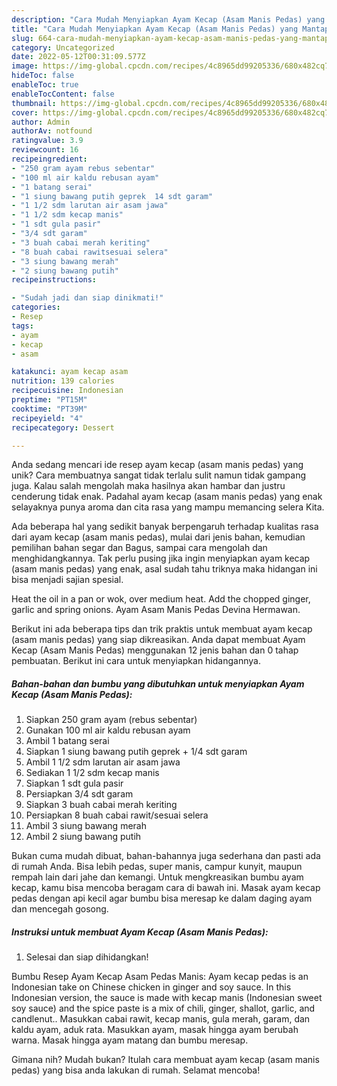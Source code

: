 ```yaml
---
description: "Cara Mudah Menyiapkan Ayam Kecap (Asam Manis Pedas) yang Mantap"
title: "Cara Mudah Menyiapkan Ayam Kecap (Asam Manis Pedas) yang Mantap"
slug: 664-cara-mudah-menyiapkan-ayam-kecap-asam-manis-pedas-yang-mantap
category: Uncategorized
date: 2022-05-12T00:31:09.577Z
image: https://img-global.cpcdn.com/recipes/4c8965dd99205336/680x482cq70/ayam-kecap-asam-manis-pedas-foto-resep-utama.jpg
hideToc: false
enableToc: true
enableTocContent: false
thumbnail: https://img-global.cpcdn.com/recipes/4c8965dd99205336/680x482cq70/ayam-kecap-asam-manis-pedas-foto-resep-utama.jpg
cover: https://img-global.cpcdn.com/recipes/4c8965dd99205336/680x482cq70/ayam-kecap-asam-manis-pedas-foto-resep-utama.jpg
author: Admin
authorAv: notfound
ratingvalue: 3.9
reviewcount: 16
recipeingredient:
- "250 gram ayam rebus sebentar"
- "100 ml air kaldu rebusan ayam"
- "1 batang serai"
- "1 siung bawang putih geprek  14 sdt garam"
- "1 1/2 sdm larutan air asam jawa"
- "1 1/2 sdm kecap manis"
- "1 sdt gula pasir"
- "3/4 sdt garam"
- "3 buah cabai merah keriting"
- "8 buah cabai rawitsesuai selera"
- "3 siung bawang merah"
- "2 siung bawang putih"
recipeinstructions:

- "Sudah jadi dan siap dinikmati!"
categories:
- Resep
tags:
- ayam
- kecap
- asam

katakunci: ayam kecap asam 
nutrition: 139 calories
recipecuisine: Indonesian
preptime: "PT15M"
cooktime: "PT39M"
recipeyield: "4"
recipecategory: Dessert

---
```





Anda sedang mencari ide resep ayam kecap (asam manis pedas) yang unik? Cara membuatnya sangat tidak terlalu sulit namun tidak gampang juga. Kalau salah mengolah maka hasilnya akan hambar dan justru cenderung tidak enak. Padahal ayam kecap (asam manis pedas) yang enak selayaknya punya aroma dan cita rasa yang mampu memancing selera Kita.





Ada beberapa hal yang sedikit banyak berpengaruh terhadap kualitas rasa dari ayam kecap (asam manis pedas), mulai dari jenis bahan, kemudian pemilihan bahan segar dan Bagus, sampai cara mengolah dan menghidangkannya. Tak perlu pusing jika ingin menyiapkan ayam kecap (asam manis pedas) yang enak,      asal sudah tahu triknya maka hidangan ini bisa menjadi sajian spesial.














Heat the oil in a pan or wok, over medium heat. Add the chopped ginger, garlic and spring onions. Ayam Asam Manis Pedas Devina Hermawan.






Berikut ini ada beberapa tips dan trik praktis untuk membuat ayam kecap (asam manis pedas) yang siap dikreasikan. Anda dapat membuat Ayam Kecap (Asam Manis Pedas) menggunakan 12 jenis bahan dan 0 tahap pembuatan. Berikut ini cara untuk menyiapkan hidangannya.

<!--inarticleads1-->

##### Bahan-bahan dan bumbu yang dibutuhkan untuk menyiapkan Ayam Kecap (Asam Manis Pedas):

1. Siapkan 250 gram ayam (rebus sebentar)
1. Gunakan 100 ml air kaldu rebusan ayam
1. Ambil 1 batang serai
1. Siapkan 1 siung bawang putih geprek + 1/4 sdt garam
1. Ambil 1 1/2 sdm larutan air asam jawa
1. Sediakan 1 1/2 sdm kecap manis
1. Siapkan 1 sdt gula pasir
1. Persiapkan 3/4 sdt garam
1. Siapkan 3 buah cabai merah keriting
1. Persiapkan 8 buah cabai rawit/sesuai selera
1. Ambil 3 siung bawang merah
1. Ambil 2 siung bawang putih


Bukan cuma mudah dibuat, bahan-bahannya juga sederhana dan pasti ada di rumah Anda. Bisa lebih pedas, super manis, campur kunyit, maupun rempah lain dari jahe dan kemangi. Untuk mengkreasikan bumbu ayam kecap, kamu bisa mencoba beragam cara di bawah ini. Masak ayam kecap pedas dengan api kecil agar bumbu bisa meresap ke dalam daging ayam dan mencegah gosong. 

<!--inarticleads2-->

##### Instruksi untuk membuat Ayam Kecap (Asam Manis Pedas):


1. Selesai dan siap dihidangkan!

Bumbu Resep Ayam Kecap Asam Pedas Manis: Ayam kecap pedas is an Indonesian take on Chinese chicken in ginger and soy sauce. In this Indonesian version, the sauce is made with kecap manis (Indonesian sweet soy sauce) and the spice paste is a mix of chili, ginger, shallot, garlic, and candlenut.. Masukkan cabai rawit, kecap manis, gula merah, garam, dan kaldu ayam, aduk rata. Masukkan ayam, masak hingga ayam berubah warna. Masak hingga ayam matang dan bumbu meresap. 

Gimana nih? Mudah bukan? Itulah cara membuat ayam kecap (asam manis pedas) yang bisa anda lakukan di rumah. Selamat mencoba!
